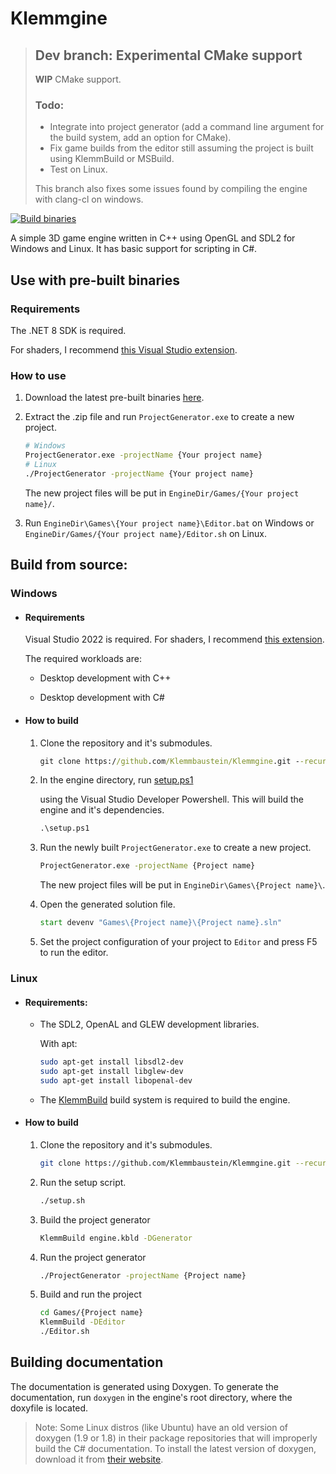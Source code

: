 # Klemmgine

> ## Dev branch: Experimental CMake support
> 
> **WIP** CMake support.
> 
> ### Todo:
> - Integrate into project generator (add a command line argument for the build system, add an option for CMake).
> - Fix game builds from the editor still assuming the project is built using KlemmBuild or MSBuild.
> - Test on Linux.
> 
> This branch also fixes some issues found by compiling the engine with clang-cl on windows.

[![Build binaries](https://github.com/Klemmbaustein/Klemmgine/actions/workflows/build.yml/badge.svg)](https://github.com/Klemmbaustein/Klemmgine/actions/workflows/build.yml)

A simple 3D game engine written in C++ using OpenGL and SDL2 for Windows and Linux. It has basic support for scripting in C#.

## Use with pre-built binaries

### Requirements

The .NET 8 SDK is required.

For shaders, I recommend [this Visual Studio extension](https://marketplace.visualstudio.com/items?itemName=DanielScherzer.GLSL2022).

### How to use

1. Download the latest pre-built binaries [here](https://github.com/Klemmbaustein/Klemmgine/releases/latest).


2. Extract the .zip file and run `ProjectGenerator.exe` to create a new project.	

    ```sh
    # Windows
    ProjectGenerator.exe -projectName {Your project name}
    # Linux
    ./ProjectGenerator -projectName {Your project name}
    ```

    The new project files will be put in `EngineDir/Games/{Your project name}/`.

3. Run `EngineDir\Games\{Your project name}\Editor.bat` on Windows or `EngineDir/Games/{Your project name}/Editor.sh` on Linux.

## Build from source:

### Windows

- #### Requirements

  Visual Studio 2022 is required. For shaders, I recommend [this extension](https://marketplace.visualstudio.com/items?itemName=DanielScherzer.GLSL2022).

  The required workloads are:

  - Desktop development with C++

  - Desktop development with C#

- #### How to build

  1. Clone the repository and it's submodules.

     ```cmd
     git clone https://github.com/Klemmbaustein/Klemmgine.git --recurse-submodules
     ```

  2. In the engine directory, run [setup.ps1](./setup.ps1)

     using the Visual Studio Developer Powershell. This will build the engine and it's dependencies.

     ```cmd
     .\setup.ps1
     ```

  3. Run the newly built `ProjectGenerator.exe` to create a new project.	

     ```cmd
     ProjectGenerator.exe -projectName {Project name}
     ```

     The new project files will be put in `EngineDir\Games\{Project name}\`.

  4. Open the generated solution file.

     ```cmd
     start devenv "Games\{Project name}\{Project name}.sln"
     ```

  5. Set the project configuration of your project to `Editor` and press F5 to run the editor.

### Linux

- #### Requirements:
  
  - The SDL2, OpenAL and GLEW development libraries.
    
    With apt: 
    ```sh
    sudo apt-get install libsdl2-dev
    sudo apt-get install libglew-dev
    sudo apt-get install libopenal-dev
    ```

  - The [KlemmBuild](https://github.com/Klemmbaustein/KlemmBuild) build system is required to build the engine.

- #### How to build
  
  1. Clone the repository and it's submodules.

     ```sh
     git clone https://github.com/Klemmbaustein/Klemmgine.git --recurse-submodules
     ``` 
  2. Run the setup script.
     ```sh
     ./setup.sh
     ```
  3. Build the project generator
     ```sh
     KlemmBuild engine.kbld -DGenerator
     ```
  4. Run the project generator
     ```sh
     ./ProjectGenerator -projectName {Project name}
     ```
  5. Build and run the project
     ```sh
     cd Games/{Project name}
     KlemmBuild -DEditor
     ./Editor.sh
     ```

## Building documentation

The documentation is generated using Doxygen.
To generate the documentation, run `doxygen` in the engine's root directory, where the doxyfile is located.

> Note: Some Linux distros (like Ubuntu) have an old version of doxygen (1.9 or 1.8)
> in their package repositories that will improperly build the C# documentation.
> To install the latest version of doxygen, download it from [their website](https://www.doxygen.nl/download.html).